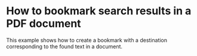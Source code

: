 # How to bookmark search results in a PDF document


This example shows how to create a bookmark with a destination corresponding to the found text in a document. 

<br/>


